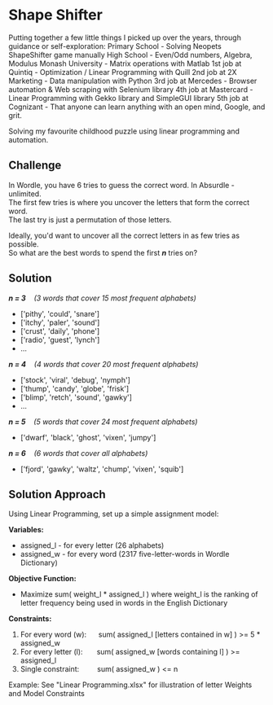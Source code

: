 # Shape Shifter
Putting together a few little things I picked up over the years, through guidance or self-exploration:
Primary School - Solving Neopets ShapeShifter game manually 
High School - Even/Odd numbers, Algebra, Modulus
Monash University - Matrix operations with Matlab
1st job at Quintiq - Optimization / Linear Programming with Quill
2nd job at 2X Marketing - Data manipulation with Python
3rd job at Mercedes - Browser automation & Web scraping with Selenium library
4th job at Mastercard - Linear Programming with Gekko library and SimpleGUI library
5th job at Cognizant - That anyone can learn anything with an open mind, Google, and grit.

Solving my favourite childhood puzzle using linear programming and automation.
 
## Challenge
In Wordle, you have 6 tries to guess the correct word. In Absurdle - unlimited.<br />
The first few tries is where you uncover the letters that form the correct word.<br />
The last try is just a permutation of those letters.

Ideally, you'd want to uncover all the correct letters in as few tries as possible.<br />
So what are the best words to spend the first ***n*** tries on?

## Solution
***n = 3*** &nbsp;&nbsp; *(3 words that cover 15 most frequent alphabets)*
 - ['pithy', 'could', 'snare'] 
 - ['itchy', 'paler', 'sound'] 
 - ['crust', 'daily', 'phone']  
 - ['radio', 'guest', 'lynch'] 
 - ...

***n = 4*** &nbsp;&nbsp; *(4 words that cover 20 most frequent alphabets)*
 - ['stock', 'viral', 'debug', 'nymph'] 
 - ['thump', 'candy', 'globe', 'frisk'] 
 - ['blimp', 'retch', 'sound', 'gawky'] 
 - ...

***n = 5*** &nbsp;&nbsp; *(5 words that cover 24 most frequent alphabets)*
 - ['dwarf', 'black', 'ghost', 'vixen', 'jumpy']
 
***n = 6*** &nbsp;&nbsp; *(6 words that cover all alphabets)*
 - ['fjord', 'gawky', 'waltz', 'chump', 'vixen', 'squib']

## Solution Approach
Using Linear Programming, set up a simple assignment model:

**Variables:**
 - assigned_l - for every letter (26 alphabets)
 - assigned_w - for every word (2317 five-letter-words in Wordle Dictionary)

**Objective Function:**
 - Maximize sum( weight_l * assigned_l )
 where weight_l is the ranking of letter frequency being used in words in the English Dictionary

**Constraints:**
 1. For every word (w): &nbsp;&nbsp;&nbsp;&nbsp; sum( assigned_l [letters contained in w] ) >= 5 * assigned_w
 2. For every letter (l): &nbsp;&nbsp;&nbsp;&nbsp;&nbsp; sum( assigned_w [words containing l] ) >= assigned_l
 3. Single constraint: &nbsp;&nbsp;&nbsp;&nbsp;&nbsp;&nbsp;&nbsp;  sum( assigned_w ) <= n
 

Example: See "Linear Programming.xlsx" for illustration of letter Weights and Model Constraints